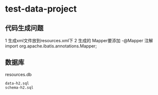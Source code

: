 # test-data-project
## 代码生成问题
1 生成xml文件放到resources.xml下
2 生成的 Mapper要添加 -@Mapper 注解
    import org.apache.ibatis.annotations.Mapper;
    
## 数据库
resources.db
```base
data-h2.sql
schema-h2.sql
```
 